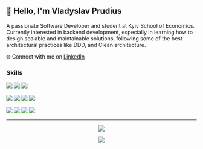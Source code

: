 ## 👋 Hello, I'm Vladyslav Prudius

A passionate Software Developer and student at Kyiv School of Economics. Currently interested in backend development, especially in learning how to design scalable and maintainable solutions, following some of the best architectural practices like DDD, and Clean architecture.

🌐 Connect with me on [LinkedIn](https://www.linkedin.com/in/vladyslav-prudius)

### Skills
![](https://img.shields.io/badge/.NET-5C2D91?style=for-the-badge&logo=.net&logoColor=white)
![](https://img.shields.io/badge/C%23-239120?style=for-the-badge&logo=c-sharp&logoColor=white)
![](https://img.shields.io/badge/TypeScript-007ACC?style=for-the-badge&logo=typescript&logoColor=white)

![](https://img.shields.io/badge/SQLite-07405E?style=for-the-badge&logo=sqlite&logoColor=white)
![](https://img.shields.io/badge/Notion-000000?style=for-the-badge&logo=notion&logoColor=white)
![](https://img.shields.io/badge/redis-%23DD0031.svg?&style=for-the-badge&logo=redis&logoColor=white)
![](https://img.shields.io/badge/postgresql-4169e1?style=for-the-badge&logo=postgresql&logoColor=white)

![](https://img.shields.io/badge/docker-%230db7ed.svg?style=for-the-badge&logo=docker&logoColor=white)
![](https://img.shields.io/badge/GitHub_Actions-2088FF?style=for-the-badge&logo=github-actions&logoColor=white)
![](https://img.shields.io/badge/Vercel-000000?style=for-the-badge&logo=vercel&logoColor=white)
![](https://img.shields.io/badge/Amazon_AWS-232F3E?style=for-the-badge&logo=amazon-aws&logoColor=white)

---
<p align="center">
  <img src="https://github-readme-stats-prudius.vercel.app/api?username=PrudiusVladislav&show_icons=true&theme=dark"/>
</p>
<p align="center"> 
  <img src="https://github-readme-stats-prudius.vercel.app/api/top-langs/?username=PrudiusVladislav&layout=compact&theme=dark&hide=jupyter%20notebook"/>
</p>
